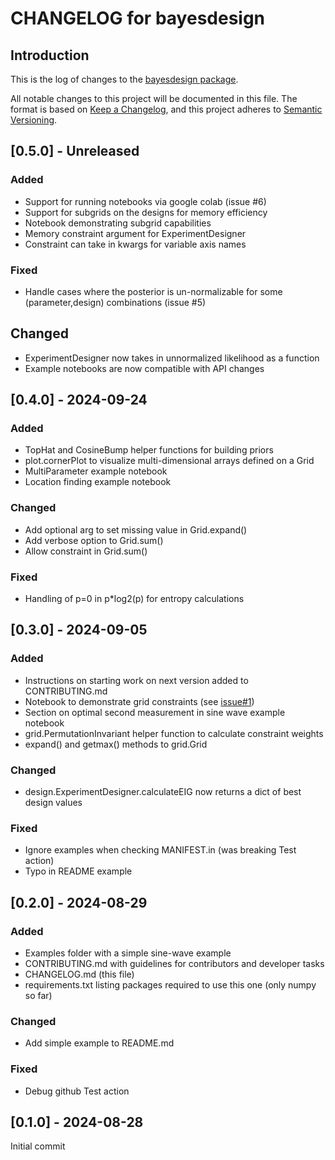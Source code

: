 # CHANGELOG for bayesdesign

## Introduction

This is the log of changes to the [bayesdesign package](https://github.com/dkirkby/bayesdesign).

All notable changes to this project will be documented in this file. The format is based on [Keep a Changelog](https://keepachangelog.com/en/1.1.0/), and this project adheres to [Semantic Versioning](https://semver.org/spec/v2.0.0.html).

## [0.5.0] - Unreleased

### Added

- Support for running notebooks via google colab (issue #6)
- Support for subgrids on the designs for memory efficiency
- Notebook demonstrating subgrid capabilities
- Memory constraint argument for ExperimentDesigner
- Constraint can take in kwargs for variable axis names

### Fixed

- Handle cases where the posterior is un-normalizable for some (parameter,design) combinations (issue #5)

## Changed

- ExperimentDesigner now takes in unnormalized likelihood as a function
- Example notebooks are now compatible with API changes

## [0.4.0] - 2024-09-24

### Added

- TopHat and CosineBump helper functions for building priors
- plot.cornerPlot to visualize multi-dimensional arrays defined on a Grid
- MultiParameter example notebook
- Location finding example notebook

### Changed

- Add optional arg to set missing value in Grid.expand()
- Add verbose option to Grid.sum()
- Allow constraint in Grid.sum()

### Fixed

- Handling of p=0 in p*log2(p) for entropy calculations

## [0.3.0] - 2024-09-05

### Added

- Instructions on starting work on next version added to CONTRIBUTING.md
- Notebook to demonstrate grid constraints (see [issue#1](https://github.com/dkirkby/bayesdesign/issues/1))
- Section on optimal second measurement in sine wave example notebook
- grid.PermutationInvariant helper function to calculate constraint weights
- expand() and getmax() methods to grid.Grid

### Changed

- design.ExperimentDesigner.calculateEIG now returns a dict of best design values

### Fixed

- Ignore examples when checking MANIFEST.in (was breaking Test action)
- Typo in README example

## [0.2.0] - 2024-08-29

### Added

- Examples folder with a simple sine-wave example
- CONTRIBUTING.md with guidelines for contributors and developer tasks
- CHANGELOG.md (this file)
- requirements.txt listing packages required to use this one (only numpy so far)

### Changed

- Add simple example to README.md

### Fixed

- Debug github Test action

## [0.1.0] - 2024-08-28

Initial commit
